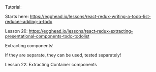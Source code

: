 Tutorial:

Starts here:
https://egghead.io/lessons/react-redux-writing-a-todo-list-reducer-adding-a-todo

Lesson 20:
https://egghead.io/lessons/react-redux-extracting-presentational-components-todo-todolist

Extracting components!

If they are separate, they can be used, tested separately!

Lesson 22: Extracting Container components
